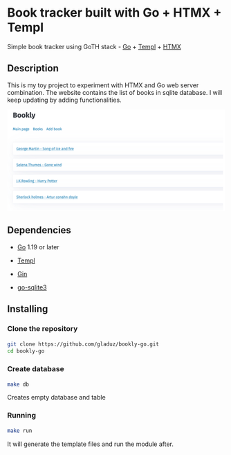 # Book tracker built with Go + HTMX + Templ

Simple book tracker using GoTH stack - [Go](https://go.dev/) + [Templ](https://github.com/a-h/templ) + [HTMX](https://htmx.org/)

## Description

This is my toy project to experiment with HTMX and Go web server combination. The website contains the list of books in sqlite database. I will keep updating by adding functionalities.

![Alt text](assets/image.png)

## Dependencies

* [Go](go.dev) 1.19 or later

* [Templ](github.com/a-h/templ)

* [Gin](github.com/gin-gonic/gin)

* [go-sqlite3](github.com/mattn/go-sqlite3)

## Installing

### Clone the repository
```bash
git clone https://github.com/gladuz/bookly-go.git
cd bookly-go
```
### Create database
```bash
make db
```
Creates empty database and table

### Running
```bash
make run
```
It will generate the template files and run the module after.
##